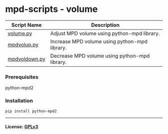 # mpd-scripts - volume

| Script Name    | Description                                                                   |
|----------------|-------------------------------------------------------------------------------|
| [volume.py](./volume.py)    | Adjust MPD volume using python-mpd library.                                    |
| [mpdvolup.py](./mpdvolup.py)| Increase MPD volume using python-mpd library.                                  |
| [mpdvoldown.py](./mpdvoldown.py)| Decrease MPD volume using python-mpd library.  

  
### Prerequisites
python-mpd2

### Installation
```
pip install python-mpd2
```
***
#### License: [GPLv3](../../LICENSE)
